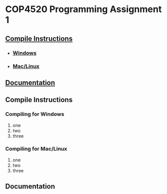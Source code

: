 # COP4520 Programming Assignment 1

## [Compile Instructions](#Compile-Instructions)
- ### [Windows](#Compiling-for-Windows)
- ### [Mac/Linux](#Compiling-for-Mac/Linux)

## [Documentation](#Documentation)

## Compile Instructions

### Compiling for Windows

1. one
2. two
3. three


### Compiling for Mac/Linux

1. one
2. two
3. three


## Documentation

